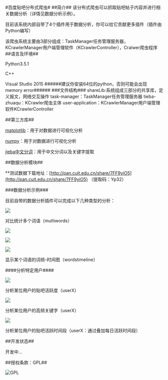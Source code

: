 #百度贴吧分布式爬虫#
##简介##
该分布式爬虫可以抓取贴吧帖子内容并进行相关数据分析（详情见数据分析示例）。

目前该系统内部自带了4个插件用于数据分析，你可以给它贡献更多插件（插件由Python编写）

该爬虫系统主要由3部分组成：TaskManager任务管理服务器，KCrawlerManager用户端管理软件（KCrawlerController），Cralwer爬虫程序
##语言及环境##

Python3.5.1

C++

Visual Studio 2015
######建议你安装64位的python，否则可能会出现memory error######
###文件结构###
    shareLib:系统组成三部分的共享库，定义报文，网络交互操作
    task-manager：TaskManager任务管理服务器
    tieba-zhuaqu：KCrawler爬虫主体
    user-application：KCrawlerManager用户端管理软件KCrawlerController

##第三方库##



[matplotlib](http://matplotlib.org/)：用于对数据进行可视化分析

[numpy](https://pypi.python.org/pypi/numpy)：用于对数据进行可视化分析

[jieba中文分词](https://github.com/fxsjy/jieba)：用于中文分词以及关键字提取

##数据分析模块##

**测试数据下载地址：[http://pan.cuit.edu.cn/share/7FF9yiO5](http://pan.cuit.edu.cn/share/7FF9yiO5) （提取码：Yp32）

###数据分析示例###

目前自带的数据分析插件可以完成以下几种类型的分析：

![](https://github.com/ankanch/tieba-zhuaqu/raw/master/README/figure_1.png)

对比统计多个词语（multiwords）

![](https://github.com/ankanch/tieba-zhuaqu/raw/master/README/figure_2.png)

![](https://github.com/ankanch/tieba-zhuaqu/raw/master/README/figure_2-2.png)

![](https://github.com/ankanch/tieba-zhuaqu/raw/master/README/figure_2-3.png)

显示某个词语的词频-时间图（wordstimeline）


####分析特定用户####

![](https://github.com/ankanch/tieba-zhuaqu/raw/master/README/figure_3-1.png)

分析某位用户的贴吧活跃度（userX）

![](https://github.com/ankanch/tieba-zhuaqu/raw/master/README/figure_3-2.png)

分析某位用户的高频关键字（userX）

![](https://github.com/ankanch/tieba-zhuaqu/raw/master/README/figure_3-3.png)

分析某位用户的贴吧活跃时间段（userX：通过叠加每日活跃时间段）


##开发状态##

开发中...

##授权条款：GPL##


![GPL](https://www.gnu.org/graphics/gplv3-127x51.png)
